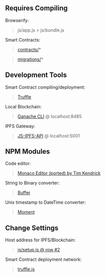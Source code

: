 ## Requires Compiling

   Browserify:
   > js/app.js > js/bundle.js

   Smart Contracts:
   > [contracts/](contracts/)*


   > [migrations/](migrations/)*

## Development Tools

   Smart Contract compiling/deployment:
   > [Truffle](https://github.com/trufflesuite)

   Local Blockchain:
   > [Ganache CLI](https://github.com/trufflesuite/ganache-cli) @ localhost:8485

   IPFS Gateway:
   > [JS-IPFS-API](https://github.com/ipfs/js-ipfs-api) @ localhost:5001

## NPM Modules

   Code editor:
   > [Monaco Editor (ported) by Tim Kendrick](https://github.com/timkendrick/monaco-editor)

   String to Binary converter:
   > [Buffer](https://www.npmjs.com/package/buffer)

   Unix timestamp to DateTime converter:
   > [Moment](https://www.npmjs.com/package/moment)

## Change Settings

   Host address for IPFS/Blockchain:
   > [js/setup.js @ row #2](js/setup.js)

   Smart Contract deployment network:
   > [truffle.js](truffle.js)